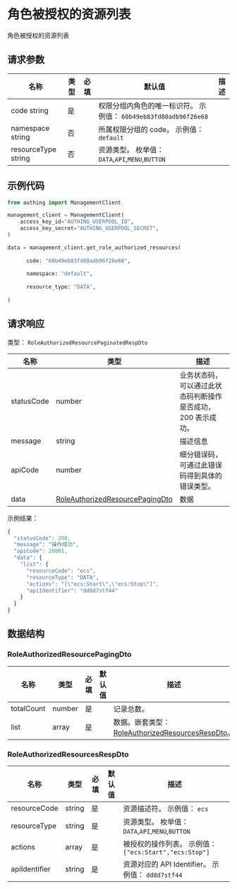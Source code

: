 # 角色被授权的资源列表

<!--
  警告⚠️：
  不要直接修改该文档，
  https://github.com/Authing/authing-docs-factory
  使用该项目进行生成
-->

角色被授权的资源列表

## 请求参数

| 名称 | 类型 | 必填 | 默认值 | 描述 |
| ---- | ---- | ---- | ---- | ---- |
| code  string  | 是 |  | 权限分组内角色的唯一标识符。 示例值： `60b49eb83fd80adb96f26e68` |
| namespace  string  | 否 |  | 所属权限分组的 code。 示例值： `default` |
| resourceType  string  | 否 |  | 资源类型。 枚举值：`DATA`,`API`,`MENU`,`BUTTON` |


## 示例代码

```py
from authing import ManagementClient

management_client = ManagementClient(
    access_key_id="AUTHING_USERPOOL_ID",
    access_key_secret="AUTHING_USERPOOL_SECRET",
)

data = management_client.get_role_authorized_resources(
  
      code: "60b49eb83fd80adb96f26e68",
  
      namespace: "default",
  
      resource_type: "DATA",
  
)
```



## 请求响应

类型： `RoleAuthorizedResourcePaginatedRespDto`

| 名称 | 类型 | 描述 |
| ---- | ---- | ---- |
| statusCode | number | 业务状态码，可以通过此状态码判断操作是否成功，200 表示成功。 |
| message | string | 描述信息 |
| apiCode | number | 细分错误码，可通过此错误码得到具体的错误类型。 |
| data | <a href="#RoleAuthorizedResourcePagingDto">RoleAuthorizedResourcePagingDto</a> | 数据 |



示例结果：

```js
{
  "statusCode": 200,
  "message": "操作成功",
  "apiCode": 20001,
  "data": {
    "list": {
      "resourceCode": "ecs",
      "resourceType": "DATA",
      "actions": "[\"ecs:Start\",\"ecs:Stop\"]",
      "apiIdentifier": "dd8d7stf44"
    }
  }
}
```

## 数据结构


### <a id="RoleAuthorizedResourcePagingDto"></a> RoleAuthorizedResourcePagingDto

| 名称 | 类型 | 必填 |默认值| 描述 |
| ---- |  ---- | ---- | --- | ---- |
| totalCount | number | 是 |  | 记录总数。   |
| list | array | 是 |  | 数据。嵌套类型：<a href="#RoleAuthorizedResourcesRespDto">RoleAuthorizedResourcesRespDto</a>。   |


### <a id="RoleAuthorizedResourcesRespDto"></a> RoleAuthorizedResourcesRespDto

| 名称 | 类型 | 必填 |默认值| 描述 |
| ---- |  ---- | ---- | --- | ---- |
| resourceCode | string | 是 |  | 资源描述符。 示例值： `ecs`  |
| resourceType | string | 是 |  | 资源类型。 枚举值：`DATA`,`API`,`MENU`,`BUTTON`  |
| actions | array | 是 |  | 被授权的操作列表。 示例值： `["ecs:Start","ecs:Stop"]`  |
| apiIdentifier | string | 是 |  | 资源对应的 API Identifier。 示例值： `dd8d7stf44`  |


